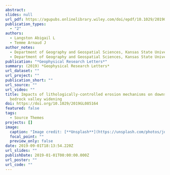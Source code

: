 ```yaml
---
abstract: 
slides: null
url_pdf: https://agupubs.onlinelibrary.wiley.com/doi/epdf/10.1029/2019GL085164
publication_types:
  - "2"
authors:
  - Langston Abigail L
  - Temme Arnaud J
author_notes:
  - Department of Geography and Geospatial Sciences, Kansas State University
  - Department of Geography and Geospatial Sciences, Kansas State University
publication: "*Geophysical Research Letters*"
summary: (2019) *Geophysical Research Letters*
url_dataset: ""
url_project: ""
publication_short: ""
url_source: ""
url_video: ""
title: Impacts of lithologically-controlled erosion mechanisms on downstream
  bedrock valley widening
doi: https://doi.org/10.1029/2019GL085164
featured: false
tags:
  - Source Themes
projects: []
image:
  caption: "Image credit: [**Unsplash**](https://unsplash.com/photos/jdD8gXaTZsc)"
  focal_point: ""
  preview_only: false
date: 2019-09-01T18:13:54.220Z
url_slides: ""
publishDate: 2019-01-01T00:00:00.000Z
url_poster: ""
url_code: ""
---
```





